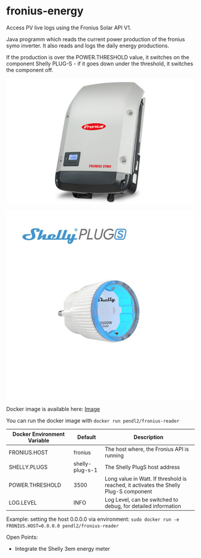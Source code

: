# fronius-energy

Access PV live logs using the Fronius Solar API V1.

Java programm which reads the current power production of the fronius symo inverter. It also reads and logs the daily energy productions.

If the production is over the POWER.THRESHOLD value, it switches on the component Shelly PLUG-S - if it goes down under the threshold, it switches the component off.

![Fonius Inverter](symo.jpg)

![Shelly Plug-S](shelly-plug-s.jpg)

Docker image is available here: [Image](https://hub.docker.com/repository/docker/pendl2/fronius-reader)

You can run the docker image with `docker run pendl2/fronius-reader`

Docker Environment Variable | Default | Description 
------------ | ------------- | ------------- 
FRONIUS.HOST | fronius | The host where, the Fronius API is running 
SHELLY.PLUGS | shelly-plug-s-1 | The Shelly PlugS host address 
POWER.THRESHOLD | 3500 | Long value in Watt. If threshold is reached, it activates the Shelly Plug-S component
LOG.LEVEL | INFO | Log Level, can be switched to debug, for detailed information

Example:
setting the host 0.0.0.0 via environment: `sudo docker run -e FRONIUS.HOST=0.0.0.0 pendl2/fronius-reader`

Open Points:

* Integrate the Shelly 3em energy meter
